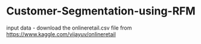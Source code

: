 # Customer-Segmentation-using-RFM
input data - download the onlineretail.csv file from https://www.kaggle.com/vijayuv/onlineretail
